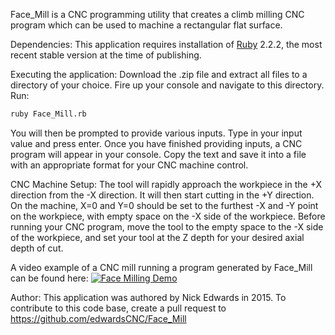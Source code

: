 Face_Mill is a CNC programming utility that creates a climb milling CNC program which can be used to machine a rectangular flat surface.


Dependencies:
This application requires installation of [Ruby](https://www.ruby-lang.org/en/) 2.2.2, the most recent stable version at the time of publishing.


Executing the application:
Download the .zip file and extract all files to a directory of your choice. Fire up your console and navigate to this directory. Run:
```bash
ruby Face_Mill.rb
```
You will then be prompted to provide various inputs. Type in your input value and press enter. Once you have finished providing inputs, a CNC program will appear in your console. Copy the text and save it into a file with an appropriate format for your CNC machine control.


CNC Machine Setup:
The tool will rapidly approach the workpiece in the +X direction from the -X direction. It will then start cutting in the +Y direction. On the machine, X=0 and Y=0 should be set to the furthest -X and -Y point on the workpiece, with empty space on the -X side of the workpiece. Before running your CNC program, move the tool to the empty space to the -X side of the workpiece, and set your tool at the Z depth for your desired axial depth of cut.


A video example of a CNC mill running a program generated by Face_Mill can be found here:
[![Face Milling Demo](http://img.youtube.com/vi/z4QGTZHnAik/0.jpg)](http://www.youtube.com/watch?v=z4QGTZHnAik)


Author:
This application was authored by Nick Edwards in 2015. To contribute to this code base, create a pull request to https://github.com/edwardsCNC/Face_Mill